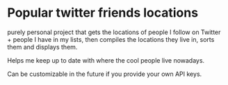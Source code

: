 # Popular twitter friends locations

purely personal project that gets the locations of people I follow on Twitter + people I have in my
lists, then compiles the locations they live in, sorts them and displays them.

Helps me keep up to date with where the cool people live nowadays.

Can be customizable in the future if you provide your own API keys.
